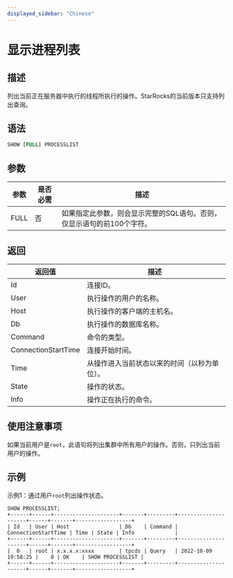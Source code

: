 ```yaml
---
displayed_sidebar: "Chinese"
---
```


# 显示进程列表

## 描述

列出当前正在服务器中执行的线程所执行的操作。StarRocks的当前版本只支持列出查询。

## 语法

```SQL
SHOW [FULL] PROCESSLIST
```

## 参数

| 参数    | 是否必需 | 描述                                                                                                                    |
| ------- | -------- | ------------------------------------------------------------------------------------------------------------------------ |
| FULL    | 否       | 如果指定此参数，则会显示完整的SQL语句。否则，仅显示语句的前100个字符。                                                  |

## 返回

| 返回值              | 描述                            |
| ------------------- | ------------------------------ |
| Id                  | 连接ID。                         |
| User                | 执行操作的用户的名称。             |
| Host                | 执行操作的客户端的主机名。          |
| Db                  | 执行操作的数据库名称。              |
| Command             | 命令的类型。                      |
| ConnectionStartTime | 连接开始时间。                    |
| Time                | 从操作进入当前状态以来的时间（以秒为单位）。 |
| State               | 操作的状态。                      |
| Info                | 操作正在执行的命令。                 |

## 使用注意事项

如果当前用户是`root`，此语句将列出集群中所有用户的操作。否则，只列出当前用户的操作。

## 示例

示例1：通过用户`root`列出操作状态。

```Plain
SHOW PROCESSLIST;
+------+------+---------------------+-------+---------+---------------------+------+-------+------------------+
| Id   | User | Host                | Db    | Command | ConnectionStartTime | Time | State | Info             |
+------+------+---------------------+-------+---------+---------------------+------+-------+------------------+
|  0   | root | x.x.x.x:xxxx        | tpcds | Query   | 2022-10-09 19:58:25 |    0 | OK    | SHOW PROCESSLIST |
+------+------+---------------------+-------+---------+---------------------+------+-------+------------------+
```